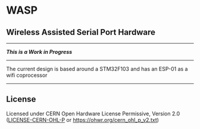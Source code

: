# WASP 
## Wireless Assisted Serial Port Hardware

---
***This is a Work in Progress***

---

The current design is based around a STM32F103 and has an ESP-01 as a wifi coprocessor

---
## License

Licensed under CERN Open Hardware License Permissive, Version 2.0 ([LICENSE-CERN-OHL-P](LICENSE-CERN-OHL-P) or https://ohwr.org/cern_ohl_p_v2.txt)